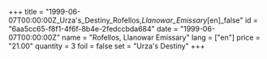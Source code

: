 +++
title = "1999-06-07T00:00:00Z_Urza's_Destiny_Rofellos,_Llanowar_Emissary_[en]_false"
id = "6aa5cc65-f8f1-4f6f-8b4e-2fedccbda684"
date = "1999-06-07T00:00:00Z"
name = "Rofellos, Llanowar Emissary"
lang = ["en"]
price = "21.00"
quantity = 3
foil = false
set = "Urza's Destiny"
+++
